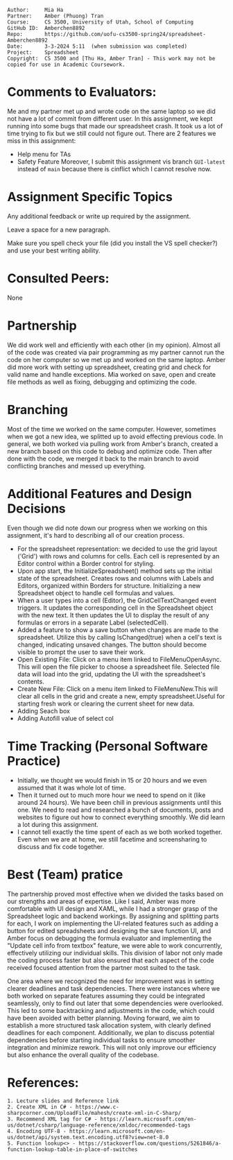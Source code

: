 ```
Author:     Mia Ha
Partner:    Amber (Phuong) Tran
Course:     CS 3500, University of Utah, School of Computing
GitHub ID:  Amberchen8892
Repo:       https://github.com/uofu-cs3500-spring24/spreadsheet-Amberchen8892
Date:       3-3-2024 5:11  (when submission was completed) 
Project:    Spreadsheet
Copyright:  CS 3500 and [Thu Ha, Amber Tran] - This work may not be copied for use in Academic Coursework.
```

# Comments to Evaluators:

Me and my partner met up and wrote code on the same laptop so we did not have a lot of commit from different user.
In this assignment, we kept running into some bugs that made our spreadsheet crash. It took us a lot of time trying
to fix but we still could not figure out.
There are 2 features we miss in this assignment:
- Help menu for TAs
- Safety Feature
Moreover, I submit this assignment vis branch `GUI-latest` instead of `main` because there is cinflict which I cannot resolve now.

# Assignment Specific Topics
Any additional feedback or write up required by the assignment.

Leave a space for a new paragraph.

Make sure you spell check your file (did you install the VS spell checker?) and use your best writing ability.

# Consulted Peers:

None

# Partnership
We did work well and efficiently with each other (in my opinion). Almost all of the code was created via pair programming 
as my partner cannot run the code on her computer so we met up and worked on the same laptop. Amber did more work with 
setting up spreadsheet, creating grid and check for valid name and handle exceptions. Mia worked on save, open and create file 
methods as well as fixing, debugging and optimizing the code.

# Branching
Most of the time we worked on the same computer. However, sometimes when we got a new idea, we splitted up to avoid effecting 
previous code. In general, we both worked via pulling work from Amber's branch, created a new branch based on this code to debug and 
optimize code. Then after done with the code, we merged it back to the main branch to avoid conflicting branches and messed up everything.

# Additional Features and Design Decisions
Even though we did note down our progress when we working on this assignment, it's hard to describing all of our creation process.
- For the spreadsheet representation: we decided to use the grid layout ('Grid') with rows and columns for cells. Each cell is represented 
  by an Editor control within a Border control for styling.
- Upon app start, the InitializeSpreadsheet() method sets up the initial state of the spreadsheet. Creates rows and columns with Labels and
  Editors, organized within Borders for structure. Initializing a new Spreadsheet object to handle cell formulas and values.
- When a user types into a cell (Editor), the GridCellTextChanged event triggers. It updates the corresponding cell in the Spreadsheet object 
  with the new text. It then updates the UI to display the result of any formulas or errors in a separate Label (selectedCell).
- Added a feature to show a save button when changes are made to the spreadsheet. Utilize this by calling IsChanged(true) when a cell's text is 
  changed, indicating unsaved changes. The button should become visible to prompt the user to save their work.
- Open Existing File: Click on a menu item linked to FileMenuOpenAsync. This will open the file picker to choose a spreadsheet file. 
  Selected file data will load into the grid, updating the UI with the spreadsheet's contents.
- Create New File: Click on a menu item linked to FileMenuNew.This will clear all cells in the grid and create a new, empty spreadsheet.Useful for 
  starting fresh work or clearing the current sheet for new data.
- Adding Seach box
- Adding Autofill value of select col

# Time Tracking (Personal Software Practice)
- Initially, we thought we would finish in 15 or 20 hours and we even assumed that it was whole lot of time.
- Then it turned out to much more hour we need to spend on it (like around 24 hours). We have been chill in previous assignments until
  this one. We need to read and researched a bunch of documents, posts and websites to figure out how to connect everything smoothly.
  We did learn a lot during this assignment.
- I cannot tell exactly the time spent of each as we both worked together. Even when we are at home, we still facetime and screensharing to discuss 
  and fix code together. 

# Best (Team) pratice
The partnership proved most effective when we divided the tasks based on our strengths and areas of expertise. Like I said, Amber was more 
comfortable with UI design and XAML, while I had a stronger grasp of the Spreadsheet logic and backend workings. By assigning and splitting parts for each, I
work on implementing the UI-related features such as adding a button for edited spreadsheets and designing the save function UI, and Amber
focus on debugging the formula evaluator and implementing the "Update cell info from textbox" feature, we were able to work concurrently, effectively 
utilizing our individual skills. This division of labor not only made the coding process faster but also ensured that each aspect of the code received 
focused attention from the partner most suited to the task.

One area where we recognized the need for improvement was in setting clearer deadlines and task dependencies. There were instances where we both worked on 
separate features assuming they could be integrated seamlessly, only to find out later that some dependencies were overlooked. This led to some backtracking 
and adjustments in the code, which could have been avoided with better planning. Moving forward, we aim to establish a more structured task allocation system, 
with clearly defined deadlines for each component. Additionally, we plan to discuss potential dependencies before starting individual tasks to ensure smoother 
integration and minimize rework. This will not only improve our efficiency but also enhance the overall quality of the codebase.

# References:

    1. Lecture slides and Reference link
    2. Create XML in C# - https://www.c-sharpcorner.com/UploadFile/mahesh/create-xml-in-C-Sharp/
    3. Recommend XML tag for C# - https://learn.microsoft.com/en-us/dotnet/csharp/language-reference/xmldoc/recommended-tags
    4. Encoding UTF-8 - https://learn.microsoft.com/en-us/dotnet/api/system.text.encoding.utf8?view=net-8.0
    5. Function lookup<> - https://stackoverflow.com/questions/5261846/a-function-lookup-table-in-place-of-switches
